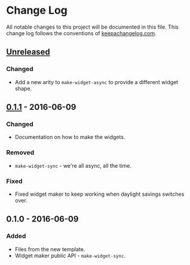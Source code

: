 # Change Log
All notable changes to this project will be documented in this file. This change log follows the conventions of [keepachangelog.com](http://keepachangelog.com/).

## [Unreleased]
### Changed
- Add a new arity to `make-widget-async` to provide a different widget shape.

## [0.1.1] - 2016-06-09
### Changed
- Documentation on how to make the widgets.

### Removed
- `make-widget-sync` - we're all async, all the time.

### Fixed
- Fixed widget maker to keep working when daylight savings switches over.

## 0.1.0 - 2016-06-09
### Added
- Files from the new template.
- Widget maker public API - `make-widget-sync`.

[Unreleased]: https://github.com/your-name/clj/compare/0.1.1...HEAD
[0.1.1]: https://github.com/your-name/clj/compare/0.1.0...0.1.1
